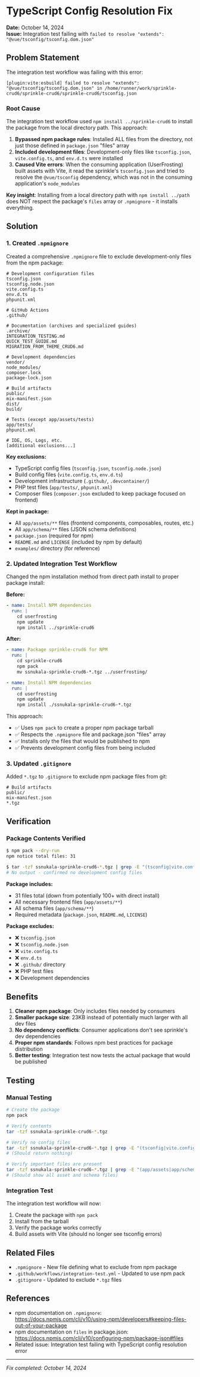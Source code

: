 # TypeScript Config Resolution Fix

**Date:** October 14, 2024  
**Issue:** Integration test failing with `failed to resolve "extends": "@vue/tsconfig/tsconfig.dom.json"`

## Problem Statement

The integration test workflow was failing with this error:

```
[plugin:vite:esbuild] failed to resolve "extends": "@vue/tsconfig/tsconfig.dom.json" in /home/runner/work/sprinkle-crud6/sprinkle-crud6/sprinkle-crud6/tsconfig.json
```

### Root Cause

The integration test workflow used `npm install ../sprinkle-crud6` to install the package from the local directory path. This approach:

1. **Bypassed npm package rules**: Installed ALL files from the directory, not just those defined in `package.json` "files" array
2. **Included development files**: Development-only files like `tsconfig.json`, `vite.config.ts`, and `env.d.ts` were installed
3. **Caused Vite errors**: When the consuming application (UserFrosting) built assets with Vite, it read the sprinkle's `tsconfig.json` and tried to resolve the `@vue/tsconfig` dependency, which was not in the consuming application's `node_modules`

**Key insight**: Installing from a local directory path with `npm install ../path` does NOT respect the package's `files` array or `.npmignore` - it installs everything.

## Solution

### 1. Created `.npmignore`

Created a comprehensive `.npmignore` file to exclude development-only files from the npm package:

```
# Development configuration files
tsconfig.json
tsconfig.node.json
vite.config.ts
env.d.ts
phpunit.xml

# GitHub Actions
.github/

# Documentation (archives and specialized guides)
.archive/
INTEGRATION_TESTING.md
QUICK_TEST_GUIDE.md
MIGRATION_FROM_THEME_CRUD6.md

# Development dependencies
vendor/
node_modules/
composer.lock
package-lock.json

# Build artifacts
public/
mix-manifest.json
dist/
build/

# Tests (except app/assets/tests)
app/tests/
phpunit.xml

# IDE, OS, Logs, etc.
[additional exclusions...]
```

**Key exclusions:**
- TypeScript config files (`tsconfig.json`, `tsconfig.node.json`)
- Build config files (`vite.config.ts`, `env.d.ts`)
- Development infrastructure (`.github/`, `.devcontainer/`)
- PHP test files (`app/tests/`, `phpunit.xml`)
- Composer files (`composer.json` excluded to keep package focused on frontend)

**Kept in package:**
- All `app/assets/**` files (frontend components, composables, routes, etc.)
- All `app/schema/**` files (JSON schema definitions)
- `package.json` (required for npm)
- `README.md` and `LICENSE` (included by npm by default)
- `examples/` directory (for reference)

### 2. Updated Integration Test Workflow

Changed the npm installation method from direct path install to proper package install:

**Before:**
```yaml
- name: Install NPM dependencies
  run: |
    cd userfrosting
    npm update
    npm install ../sprinkle-crud6
```

**After:**
```yaml
- name: Package sprinkle-crud6 for NPM
  run: |
    cd sprinkle-crud6
    npm pack
    mv ssnukala-sprinkle-crud6-*.tgz ../userfrosting/

- name: Install NPM dependencies
  run: |
    cd userfrosting
    npm update
    npm install ./ssnukala-sprinkle-crud6-*.tgz
```

This approach:
- ✅ Uses `npm pack` to create a proper npm package tarball
- ✅ Respects the `.npmignore` file and package.json "files" array
- ✅ Installs only the files that would be published to npm
- ✅ Prevents development config files from being included

### 3. Updated `.gitignore`

Added `*.tgz` to `.gitignore` to exclude npm package files from git:

```gitignore
# Build artifacts
public/
mix-manifest.json
*.tgz
```

## Verification

### Package Contents Verified

```bash
$ npm pack --dry-run
npm notice total files: 31

$ tar -tzf ssnukala-sprinkle-crud6-*.tgz | grep -E "(tsconfig|vite.config|env.d)"
# No output - confirmed no development config files
```

**Package includes:**
- 31 files total (down from potentially 100+ with direct install)
- All necessary frontend files (`app/assets/**`)
- All schema files (`app/schema/**`)
- Required metadata (`package.json`, `README.md`, `LICENSE`)

**Package excludes:**
- ❌ `tsconfig.json`
- ❌ `tsconfig.node.json`
- ❌ `vite.config.ts`
- ❌ `env.d.ts`
- ❌ `.github/` directory
- ❌ PHP test files
- ❌ Development dependencies

## Benefits

1. **Cleaner npm package**: Only includes files needed by consumers
2. **Smaller package size**: 23KB instead of potentially much larger with all dev files
3. **No dependency conflicts**: Consumer applications don't see sprinkle's dev dependencies
4. **Proper npm standards**: Follows npm best practices for package distribution
5. **Better testing**: Integration test now tests the actual package that would be published

## Testing

### Manual Testing
```bash
# Create the package
npm pack

# Verify contents
tar -tzf ssnukala-sprinkle-crud6-*.tgz

# Verify no config files
tar -tzf ssnukala-sprinkle-crud6-*.tgz | grep -E "(tsconfig|vite.config|env.d)"
# (Should return nothing)

# Verify important files are present
tar -tzf ssnukala-sprinkle-crud6-*.tgz | grep -E "(app/assets|app/schema|package.json)"
# (Should show all asset and schema files)
```

### Integration Test
The integration test workflow will now:
1. Create the package with `npm pack`
2. Install from the tarball
3. Verify the package works correctly
4. Build assets with Vite (should no longer see tsconfig errors)

## Related Files

- `.npmignore` - New file defining what to exclude from npm package
- `.github/workflows/integration-test.yml` - Updated to use npm pack
- `.gitignore` - Updated to exclude `*.tgz` files

## References

- npm documentation on `.npmignore`: https://docs.npmjs.com/cli/v10/using-npm/developers#keeping-files-out-of-your-package
- npm documentation on `files` in package.json: https://docs.npmjs.com/cli/v10/configuring-npm/package-json#files
- Related issue: Integration test failing with TypeScript config resolution error

---

*Fix completed: October 14, 2024*
